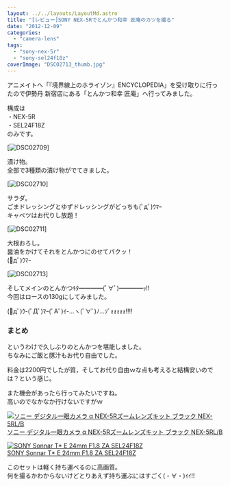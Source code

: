 ```yaml
---
layout: ../../layouts/LayoutMd.astro
title: "[レビュー]SONY NEX-5Rでとんかつ和幸 匠庵のカツを撮る"
date: "2012-12-09"
categories: 
  - "camera-lens"
tags: 
  - "sony-nex-5r"
  - "sony-sel24f18z"
coverImage: "DSC02713_thumb.jpg"
---
```


アニメイトへ「『境界線上のホライゾン』ENCYCLOPEDIA」を受け取りに行ったので伊勢丹 新宿店にある「とんかつ和幸 匠庵」へ行ってみました。

構成は  
・NEX-5R  
・SEL24F18Z  
のみです。

[![DSC02709](/archive/images/DSC02709_thumb.jpg "DSC02709")]

漬け物。  
全部で3種類の漬け物がでてきました。

[![DSC02710](/archive/images/DSC02710_thumb.jpg "DSC02710")]

サラダ。  
ごまドレッシングとゆずドレッシングがどっちも(ﾟдﾟ)ｳﾏｰ  
キャベツはお代りし放題！

[![DSC02711](/archive/images/DSC02711_thumb.jpg "DSC02711")]

大根おろし。  
醤油をかけてそれをとんかつにのせてパクッ！  
(ﾟдﾟ)ｳﾏｰ

[![DSC02713](/archive/images/DSC02713_thumb.jpg "DSC02713")]

そしてメインのとんかつｷﾀ━━━━(ﾟ∀ﾟ)━━━━ｯ!!  
今回はロースの130gにしてみました。

(ﾟдﾟ)ｳ-(ﾟДﾟ)ﾏｰ(ﾟAﾟ)ｲ-…ヽ(ﾟ∀ﾟ)ﾉ…ｿﾞｫｫｫｫｫ!!!!

### まとめ

というわけで久しぶりのとんかつを堪能しました。  
ちなみにご飯と豚汁もお代り自由でした。

料金は2200円でしたが質，そしてお代り自由ｗな点も考えると結構安いのでは？という感じ。

また機会があったら行ってみたいですね。  
高いのでなかなか行けないですがｗ

[![ソニー デジタル一眼カメラ α NEX-5Rズームレンズキット ブラック NEX-5RL/B](/archive/images/41Ihx2NlCKL._SL160_.jpg)  
ソニー デジタル一眼カメラ α NEX-5Rズームレンズキット ブラック NEX-5RL/B  
](https://www.amazon.co.jp/exec/obidos/ASIN/B009Z3PCII/mizuka123-22/ref=nosim)

[![SONY Sonnar T* E 24mm F1.8 ZA SEL24F18Z](/archive/images/410KeggzDDL._SL160_.jpg)  
SONY Sonnar T\* E 24mm F1.8 ZA SEL24F18Z  
](https://www.amazon.co.jp/exec/obidos/ASIN/B006HC8D04/mizuka123-22/ref=nosim)

このセットは軽く持ち運べるのに高画質。  
何を撮るかわからないけどとりあえず持ち運ぶにはすごく(・∀・)ｲｲ!!
